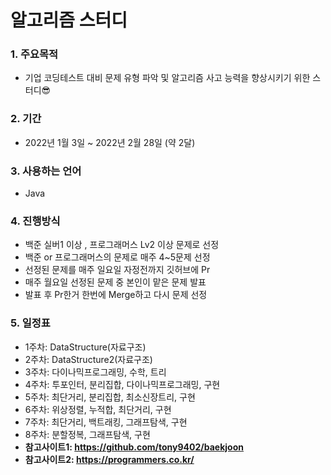 # 알고리즘 스터디
### 1. 주요목적
+ 기업 코딩테스트 대비 문제 유형 파악 및 알고리즘 사고 능력을 향상시키기 위한 스터디😎

### 2. 기간
+ 2022년 1월 3일 ~ 2022년 2월 28일 (약 2달)

### 3. 사용하는 언어
+ Java

### 4. 진행방식
+ 백준 실버1 이상 , 프로그래머스 Lv2 이상 문제로 선정
+ 백준 or 프로그래머스의 문제로 매주 4~5문제 선정
+ 선정된 문제를 매주 일요일 자정전까지 깃허브에 Pr
+ 매주 월요일 선정된 문제 중 본인이 맡은 문제 발표
+ 발표 후 Pr한거 한번에 Merge하고 다시 문제 선정

### 5. 일정표
+ 1주차: DataStructure(자료구조)
+ 2주차: DataStructure2(자료구조)
+ 3주차: 다이나믹프로그래밍, 수학, 트리
+ 4주차: 투포인터, 분리집합, 다이나믹프로그래밍, 구현 
+ 5주차: 최단거리, 분리집합, 최소신장트리, 구현
+ 6주차: 위상정렬, 누적합, 최단거리, 구현
+ 7주차: 최단거리, 백트래킹, 그래프탐색, 구현
+ 8주차: 분할정복, 그래프탐색, 구현
+ **참고사이트1: https://github.com/tony9402/baekjoon** 
+ **참고사이트2: https://programmers.co.kr/** 



